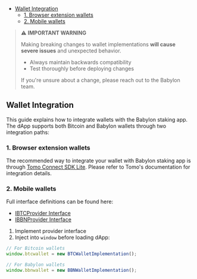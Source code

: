 - [Wallet Integration](#wallet-integration)
  - [1. Browser extension wallets](#1-browser-extension-wallets)
  - [2. Mobile wallets](#2-mobile-wallets)

> ⚠️ **IMPORTANT WARNING**
>
> Making breaking changes to wallet implementations **will cause severe issues**
> and unexpected behavior.
>
> - Always maintain backwards compatibility
> - Test thoroughly before deploying changes
>
> If you're unsure about a change, please reach out to the Babylon team.

## Wallet Integration

This guide explains how to integrate wallets with the Babylon staking app. The
dApp supports both Bitcoin and Babylon wallets through two integration paths:

### 1. Browser extension wallets

The recommended way to integrate your wallet with Babylon staking app is through
[Tomo Connect SDK Lite](https://docs.tomo.inc/tomo-sdk/tomo-connect-sdk-lite).
Please refer to Tomo's documentation for integration details.

### 2. Mobile wallets

Full interface definitions can be found here:

- [IBTCProvider Interface](../src/core/types.ts#L135)
- [IBBNProvider Interface](../src/core/types.ts#L218)

1. Implement provider interface
2. Inject into `window` before loading dApp:

```ts
// For Bitcoin wallets
window.btcwallet = new BTCWalletImplementation();

// For Babylon wallets
window.bbnwallet = new BBNWalletImplementation();
```
